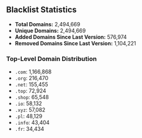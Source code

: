 ## Blacklist Statistics

- **Total Domains:** 2,494,669
- **Unique Domains:** 2,494,669
- **Added Domains Since Last Version:** 576,974
- **Removed Domains Since Last Version:** 1,104,221

### Top-Level Domain Distribution

-  `.com`: 1,166,868
-  `.org`: 216,470
-  `.net`: 155,455
-  `.top`: 72,924
-  `.shop`: 65,548
-  `.io`: 58,132
-  `.xyz`: 57,082
-  `.pl`: 48,129
-  `.info`: 43,404
-  `.fr`: 34,434
